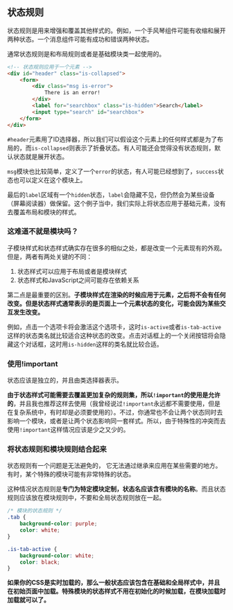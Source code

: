 ## 状态规则

状态规则是用来增强和覆盖其他样式的。例如，一个手风琴组件可能有收缩和展开两种状态。一个消息组件可能有成功和错误两种状态。

通常状态规则是和布局规则或者是基础模块类一起使用的。

```html
<!-- 状态规则应用于一个元素 -->
<div id="header" class="is-collapsed">
    <form>
        <div class="msg is-error">
            There is an error!
        </div>
        <label for="searchbox" class="is-hidden">Search</label>
        <input type="search" id="searchbox">
    </form>
</div>
```

`#header`元素用了ID选择器，所以我们可以假设这个元素上的任何样式都是为了布局的，而`is-collapsed`则表示了折叠状态。有人可能还会觉得没有状态规则，默认状态就是展开状态。

`msg`模块也比较简单，定义了一个`error`的状态，有人可能已经想到了，`success`状态也可以定义在这个模块上。

最后的`label`区域有一个`hidden`状态，`label`会隐藏不见，但仍然会为某些设备（屏幕阅读器）做保留。这个例子当中，我们实际上将状态应用于基础元素，没有去覆盖布局和模块的样式。

### 这难道不就是模块吗？

子模块样式和状态样式确实存在很多的相似之处，都是改变一个元素现有的外观。但是，两者有两处关键的不同：

1. 状态样式可以应用于布局或者是模块样式
2. 状态样式和JavaScript之间可能存在依赖关系

第二点是最重要的区别。**子模块样式在渲染的时候应用于元素，之后将不会有任何改变。但是状态样式通常表示的是页面上一个元素状态的变化，可能会因为某些交互发生改变。**

例如，点击一个选项卡将会激活这个选项卡，这时`is-active`或者`is-tab-active`这样的状态类名就比较适合这种状态的改变。点击对话框上的一个关闭按钮将会隐藏这个对话框，这时用`is-hidden`这样的类名就比较合适。

### 使用!important

状态应该是独立的，并且由类选择器表示。

**由于状态样式可能需要去覆盖更加复杂的规则集，所以`!important`的使用是允许的**，并且我也推荐这样去使用（我曾经说过`!important`永远都不需要使用，但是在复杂系统中，有时却是必须要使用的）。不过，你通常也不会让两个状态同时去影响一个模块，或者是让两个状态影响同一套样式。所以，由于特殊性的冲突而去使用`!important`这样情况应该是少之又少的。

### 将状态规则和模块规则结合起来

状态规则有一个问题是无法避免的， 它无法通过继承来应用在某些需要的地方。有时，某个特殊的模块可能有非常特殊的状态。

这种情况状态规则是**专门为特定模块定制，状态名应该含有模块的名称**。而且状态规则应该放在模块规则中，不要和全局状态规则放在一起。

```css
/* 模块的状态规则 */
.tab {
    background-color: purple;
    color: white;
}

.is-tab-active {
    background-color: white;
    color: black;
}
```

**如果你的CSS是实时加载的，那么一般状态应该包含在基础和全局样式中，并且在初始页面中加载。特殊模块的状态样式不用在初始化的时候加载，在模块加载时加载就可以了。**

